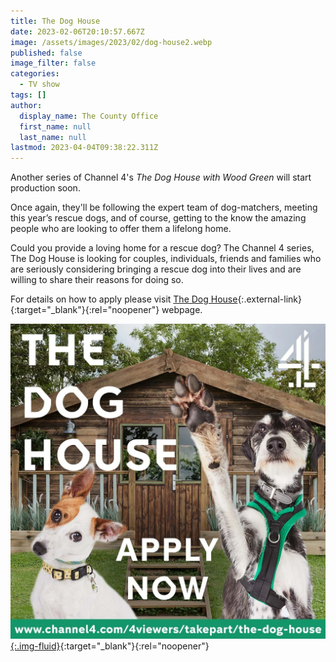 ```yaml
---
title: The Dog House
date: 2023-02-06T20:10:57.667Z
image: /assets/images/2023/02/dog-house2.webp
published: false
image_filter: false
categories:
  - TV show
tags: []
author:
  display_name: The County Office
  first_name: null
  last_name: null
lastmod: 2023-04-04T09:38:22.311Z
---
```

Another series of Channel 4's *The Dog House with Wood Green* will start production soon.

Once again, they'll be following the expert team of dog-matchers, meeting this year’s rescue dogs, and of course, getting to the know the amazing people who are looking to offer them a lifelong home.

Could you provide a loving home for a rescue dog? The Channel 4 series, The Dog House is looking for couples, individuals, friends and families who are seriously considering bringing a rescue dog into their lives and are willing to share their reasons for doing so.

For details on how to apply please visit [The Dog House][1]{:.external-link}{:target="_blank"}{:rel="noopener"} webpage.

[![Channel 4's The Dog House](/assets/images/2023/02/dog-house.webp){:.img-fluid}][1]{:target="_blank"}{:rel="noopener"}

[1]: https://www.channel4.com/4viewers/takepart/the-dog-house
